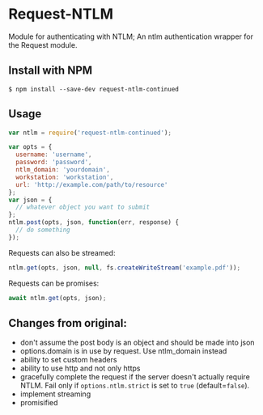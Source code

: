 # Request-NTLM

Module for authenticating with NTLM; An ntlm authentication wrapper for the Request module.

## Install with NPM

```
$ npm install --save-dev request-ntlm-continued
```

## Usage

```javascript
var ntlm = require('request-ntlm-continued');

var opts = {
  username: 'username',
  password: 'password',
  ntlm_domain: 'yourdomain',
  workstation: 'workstation',
  url: 'http://example.com/path/to/resource'
};
var json = {
  // whatever object you want to submit
};
ntlm.post(opts, json, function(err, response) {
  // do something
});
```

Requests can also be streamed:

```javascript
ntlm.get(opts, json, null, fs.createWriteStream('example.pdf'));
```

Requests can be promises:

```javascript
await ntlm.get(opts, json);
```


## Changes from original:

* don't assume the post body is an object and should be made into json
* options.domain is in use by request. Use ntlm_domain instead
* ability to set custom headers
* ability to use http and not only https
* gracefully complete the request if the server doesn't actually require NTLM.
  Fail only if `options.ntlm.strict` is set to `true` (default=`false`).
* implement streaming
* promisified

